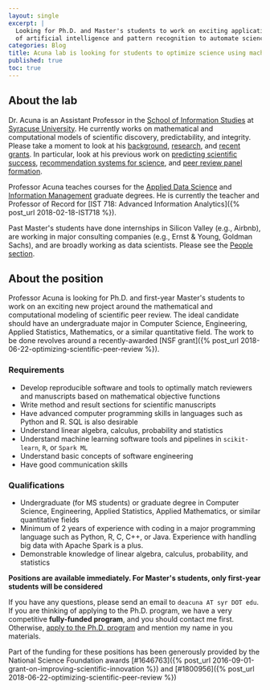```yaml
---
layout: single
excerpt: |
  Looking for Ph.D. and Master's students to work on exciting applications
  of artificial intelligence and pattern recognition to automate science.
categories: Blog
title: Acuna lab is looking for students to optimize science using machine learning
published: true
toc: true
---
```


## About the lab

Dr. Acuna is an Assistant Professor in the [School of Information Studies](http://ischool.syr.edu) 
at [Syracuse University](http://syracuse.edu). He currently
works on mathematical and computational models of scientific discovery, predictability,
and integrity. Please take a moment to look
at his [background](/about/), [research](/research/), and [recent grants](/funding/).
In particular, look at his previous work on 
[predicting scientific success](https://www.nature.com/articles/489201a), [recommendation systems for
science](http://eileen.io), and [peer review panel formation](http://pr.scienceofscience.org).

Professor Acuna teaches courses for the 
[Applied Data Science](https://ischool.syr.edu/academics/graduate/masters-degrees/ms-in-applied-data-science/) 
and [Information Management](https://ischool.syr.edu/academics/graduate/masters-degrees/ms-in-information-management/) graduate degrees. He is currently the teacher and Professor of Record for 
[IST 718: Advanced Information Analytics]({% post_url 2018-02-18-IST718 %}).

Past Master's students have done internships in Silicon Valley (e.g., Airbnb), 
are working in major consulting companies (e.g., Ernst & Young,  Goldman Sachs), and are 
broadly working as data scientists. Please see the [People section](/people/). 

## About the position
 
Professor Acuna is looking for Ph.D. and first-year Master's students to work on an exciting new project
around the mathematical and computational modeling of scientific peer review. The ideal candidate 
should have an undergraduate major in Computer Science, Engineering, Applied Statistics, Mathematics, 
or a similar quantitative field. The work to be done revolves around a recently-awarded 
[NSF grant]({% post_url 2018-06-22-optimizing-scientific-peer-review %}).


### Requirements

- Develop reproducible software and tools to optimally match reviewers and manuscripts based on
 mathematical objective functions
- Write method and result sections for scientific manuscripts
- Have advanced computer programming skills in languages such as Python and R. SQL is also
desirable
- Understand linear algebra, calculus, probability and statistics
- Understand machine learning software tools and pipelines in `scikit-learn`, `R`, or `Spark ML`
- Understand basic concepts of software engineering
- Have good communication skills

### Qualifications

- Undergraduate (for MS students) or graduate degree in Computer Science, Engineering, 
Applied Statistics, Applied Mathematics, or similar quantitative fields
- Minimum of 2 years of experience with coding in a major programming language such as 
Python, R, C, C++, or Java. Experience with handling big data with Apache Spark is a plus.
- Demonstrable knowledge of linear algebra, calculus, probability, and statistics

__Positions are available immediately. For Master's students, only first-year students will be considered__

If you have any questions, please send an email to `deacuna AT syr DOT edu`. If you are thinking
of applying to the Ph.D. program, we have a very competitive __fully-funded program__, and you
should contact me first. Otherwise, 
[apply to the Ph.D. program](https://ischool.syr.edu/admissions/checklists/phd-checklist/) 
and mention my name in you materials.

Part of the funding for these positions has been generously provided by the National Science Foundation awards 
[#1646763]({% post_url 2016-09-01-grant-on-improving-scientific-innovation %}) and [#1800956]({% post_url 2018-06-22-optimizing-scientific-peer-review %})
